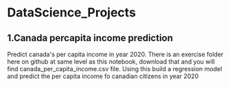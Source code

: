 # DataScience_Projects
1.Canada percapita income prediction
----------------------------------------
Predict canada's per capita income in year 2020. There is an exercise folder here on github at same level as this notebook, 
download that and you will find canada_per_capita_income.csv file. 
Using this build a regression model and predict the per capita income fo canadian citizens in year 2020
